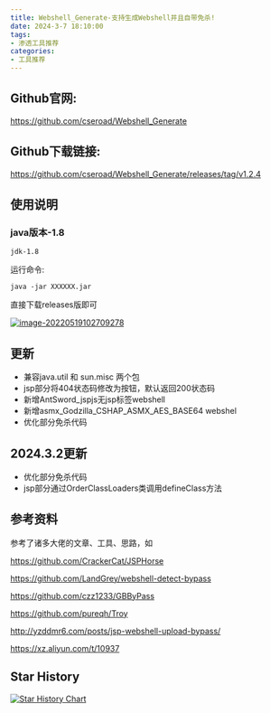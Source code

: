 ```yaml
---
title: Webshell_Generate-支持生成Webshell并且自带免杀!
date: 2024-3-7 18:10:00
tags:
- 渗透工具推荐
categories:
- 工具推荐
---
```




## Github官网:

https://github.com/cseroad/Webshell_Generate

## Github下载链接:

https://github.com/cseroad/Webshell_Generate/releases/tag/v1.2.4

## 使用说明

### java版本-1.8

```text
jdk-1.8
```

运行命令:

```shell
java -jar XXXXXX.jar
```

直接下载releases版即可

[![image-20220519102709278](https://github.com/cseroad/Webshell_Generate/raw/main/images/Snipaste_2023-02-25_14-29-13.jpg)](https://github.com/cseroad/Webshell_Generate/blob/main/images/Snipaste_2023-02-25_14-29-13.jpg)

## 更新



- 兼容java.util 和 sun.misc 两个包
- jsp部分将404状态码修改为按钮，默认返回200状态码
- 新增AntSword_jspjs无jsp标签webshell
- 新增asmx_Godzilla_CSHAP_ASMX_AES_BASE64 webshel
- 优化部分免杀代码

## 2024.3.2更新



- 优化部分免杀代码
- jsp部分通过OrderClassLoaders类调用defineClass方法

## 参考资料



参考了诸多大佬的文章、工具、思路，如

https://github.com/CrackerCat/JSPHorse

https://github.com/LandGrey/webshell-detect-bypass

https://github.com/czz1233/GBByPass

https://github.com/pureqh/Troy

http://yzddmr6.com/posts/jsp-webshell-upload-bypass/

https://xz.aliyun.com/t/10937

## Star History



[![Star History Chart](https://camo.githubusercontent.com/1946b674268e5a5a34c3db04bd56faefdefe52f5219847f8bc9e274010894fdf/68747470733a2f2f6170692e737461722d686973746f72792e636f6d2f7376673f7265706f733d637365726f61642f5765627368656c6c5f47656e657261746526747970653d44617465)](https://star-history.com/#cseroad/Webshell_Generate&Date)